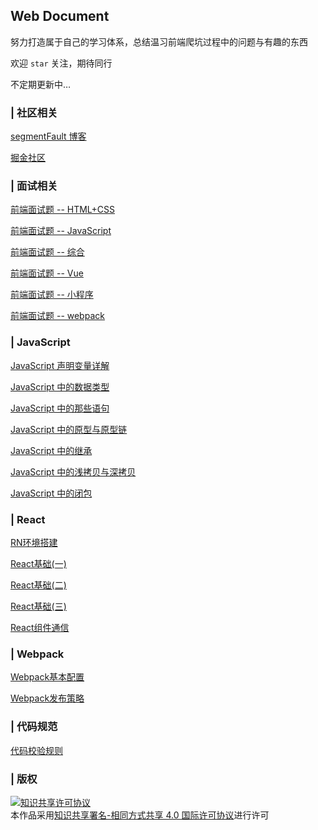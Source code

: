 ## Web Document

努力打造属于自己的学习体系，总结温习前端爬坑过程中的问题与有趣的东西

欢迎 `star` 关注，期待同行

不定期更新中…

### | 社区相关

[segmentFault 博客](https://segmentfault.com/u/youdangde_5c8b208a23f95/articles)

[掘金社区](https://juejin.im/user/5c88d2e36fb9a049d61e6538)

### | 面试相关

[前端面试题 -- HTML+CSS](https://github.com/Roamen/web-document/issues/2)

[前端面试题 -- JavaScript](https://github.com/Roamen/web-document/issues/3)

[前端面试题 -- 综合](https://github.com/Roamen/web-document/issues/4)

[前端面试题 -- Vue](https://github.com/Roamen/web-document/issues/5)

[前端面试题 -- 小程序](https://github.com/Roamen/web-document/issues/6)

[前端面试题 -- webpack](https://github.com/Roamen/web-document/issues/7)

### | JavaScript

[JavaScript 声明变量详解](https://github.com/Roamen/web-document/issues/8)

[JavaScript 中的数据类型](https://github.com/Roamen/web-document/issues/9)

[JavaScript 中的那些语句](https://github.com/Roamen/web-document/issues/10)

[JavaScript 中的原型与原型链](https://github.com/Roamen/web-document/issues/11)

[JavaScript 中的继承](https://github.com/Roamen/web-document/issues/12)

[JavaScript 中的浅拷贝与深拷贝](https://github.com/Roamen/web-document/issues/14)

[JavaScript 中的闭包](https://github.com/Roamen/web-document/issues/15)

### | React

[RN环境搭建](https://github.com/Roamen/web-document/issues/16)

[React基础(一)](https://github.com/Roamen/web-document/issues/19)

[React基础(二)](https://github.com/Roamen/web-document/issues/21)

[React基础(三)](https://github.com/Roamen/web-document/issues/23)

[React组件通信](https://github.com/Roamen/web-document/issues/24)

### | Webpack

[Webpack基本配置](https://github.com/Roamen/web-document/issues/18)

[Webpack发布策略](https://github.com/Roamen/web-document/issues/20)

### | 代码规范

[代码校验规则](https://github.com/Roamen/web-document/tree/master/Other/eslint)


### | 版权

<a rel="license" href="http://creativecommons.org/licenses/by-sa/4.0/"><img alt="知识共享许可协议" style="border-width:0" src="https://i.creativecommons.org/l/by-sa/4.0/88x31.png" /></a><br />本<span xmlns:dct="http://purl.org/dc/terms/" href="http://purl.org/dc/dcmitype/Text" rel="dct:type">作品</span>采用<a rel="license" href="http://creativecommons.org/licenses/by-sa/4.0/">知识共享署名-相同方式共享 4.0 国际许可协议</a>进行许可

<link rel="stylesheet" href="https://cdn.bootcss.com/gitalk/1.5.0/gitalk.min.css">
<script src="https://cdn.bootcss.com/gitalk/1.5.0/gitalk.min.js"></script>
<div id="gitalk-container"></div>

<script>
var gitalk = new Gitalk({
  clientID: 'b8e65b4c70537cf35da5', 
  clientSecret: 'b0df889c76f99bd601fd99f9f45e9504c3def189',
  repo: 'web-document',  
  owner: 'Roamen',  
  admin: ['Roamen'], 
  id: location.pathname,   
})

gitalk.render('gitalk-container');
</script>
